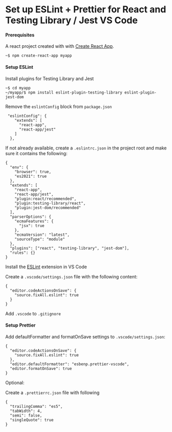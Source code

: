 # Set up ESLint + Prettier for React and Testing Library / Jest VS Code


#### Prerequisites

A react project created with with [Create React App](https://github.com/facebook/create-react-app).
```
~$ npm create-react-app myapp
```

#### Setup ESLint

Install plugins for Testing Library and Jest

```
~$ cd myapp
~/myapp/$ npm install eslint-plugin-testing-library eslint-plugin-jest-dom
```

Remove the `eslintConfig` block from `package.json`
```
 "eslintConfig": {
    "extends": [
      "react-app",
      "react-app/jest"
    ]
  },
```

If not already available, create a `.eslintrc.json` in the project root and make sure it contains the following:
```
{
  "env": {
    "browser": true,
    "es2021": true
  },
  "extends": [
    "react-app",
    "react-app/jest",
    "plugin:react/recommended",
    "plugin:testing-library/react",
    "plugin:jest-dom/recommended"
  ],
  "parserOptions": {
    "ecmaFeatures": {
      "jsx": true
    },
    "ecmaVersion": "latest",
    "sourceType": "module"
  },
  "plugins": ["react", "testing-library", "jest-dom"],
  "rules": {}
}
```
Install the [ESLint](https://marketplace.visualstudio.com/items?itemName=dbaeumer.vscode-eslint) extension in VS Code 

Create a `.vscode/settings.json` file with the following content:

```
{
  "editor.codeActionsOnSave": {
    "source.fixAll.eslint": true
  }
}
```
Add `.vscode` to `.gitignore`

#### Setup Prettier

Add defaultFormatter and formatOnSave settings to `.vscode/settings.json`:

```
{
  "editor.codeActionsOnSave": {
    "source.fixAll.eslint": true
  },
  "editor.defaultFormatter": "esbenp.prettier-vscode",
  "editor.formatOnSave": true
}
```
Optional:

Create a `.prettierrc.json` file with following
```
{
  "trailingComma": "es5",
  "tabWidth": 4,
  "semi": false,
  "singleQuote": true
}
``` 

